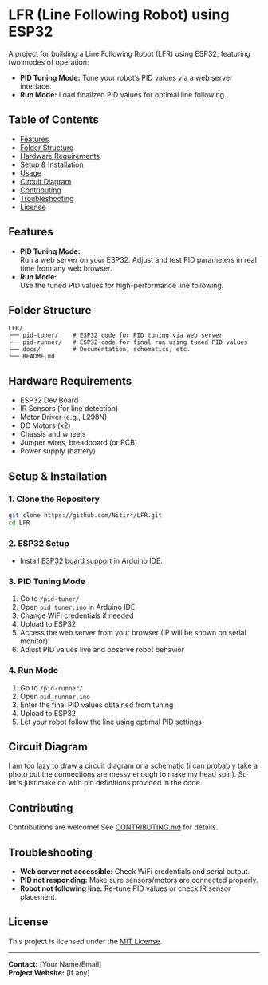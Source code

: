 # LFR (Line Following Robot) using ESP32

A project for building a Line Following Robot (LFR) using ESP32, featuring two modes of operation:
- **PID Tuning Mode:** Tune your robot’s PID values via a web server interface.
- **Run Mode:** Load finalized PID values for optimal line following.

## Table of Contents

- [Features](#features)
- [Folder Structure](#folder-structure)
- [Hardware Requirements](#hardware-requirements)
- [Setup & Installation](#setup--installation)
- [Usage](#usage)
- [Circuit Diagram](#circuit-diagram)
- [Contributing](#contributing)
- [Troubleshooting](#troubleshooting)
- [License](#license)

## Features

- **PID Tuning Mode:**  
  Run a web server on your ESP32. Adjust and test PID parameters in real time from any web browser.
- **Run Mode:**  
  Use the tuned PID values for high-performance line following.

## Folder Structure

```
LFR/
├── pid-tuner/    # ESP32 code for PID tuning via web server
├── pid-runner/   # ESP32 code for final run using tuned PID values
├── docs/         # Documentation, schematics, etc.
└── README.md
```

## Hardware Requirements

- ESP32 Dev Board
- IR Sensors (for line detection)
- Motor Driver (e.g., L298N)
- DC Motors (x2)
- Chassis and wheels
- Jumper wires, breadboard (or PCB)
- Power supply (battery)

## Setup & Installation

### 1. Clone the Repository

```bash
git clone https://github.com/Nitir4/LFR.git
cd LFR
```

### 2. ESP32 Setup

- Install [ESP32 board support](https://docs.espressif.com/projects/arduino-esp32/en/latest/installing.html) in Arduino IDE.

### 3. PID Tuning Mode

1. Go to `/pid-tuner/`
2. Open `pid_tuner.ino` in Arduino IDE
3. Change WiFi credentials if needed
4. Upload to ESP32
5. Access the web server from your browser (IP will be shown on serial monitor)
6. Adjust PID values live and observe robot behavior

### 4. Run Mode

1. Go to `/pid-runner/`
2. Open `pid_runner.ino`
3. Enter the final PID values obtained from tuning
4. Upload to ESP32
5. Let your robot follow the line using optimal PID settings

## Circuit Diagram
I am too lazy to draw a circuit diagram or a schematic (i can probably take a photo but the connections are messy enough to make my head spin).
So let's just make do with pin definitions provided in the code.

## Contributing

Contributions are welcome! See [CONTRIBUTING.md](docs/CONTRIBUTING.md) for details.

## Troubleshooting

- **Web server not accessible:** Check WiFi credentials and serial output.
- **PID not responding:** Make sure sensors/motors are connected properly.
- **Robot not following line:** Re-tune PID values or check IR sensor placement.

## License

This project is licensed under the [MIT License](LICENSE).

---

**Contact:** [Your Name/Email]  
**Project Website:** [If any]
